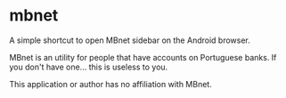 # mbnet
A simple shortcut to open MBnet sidebar on the Android browser.

MBnet is an utility for people that have accounts on Portuguese banks. If you don't have one... this is useless to you.

This application or author has no affiliation with MBnet.
